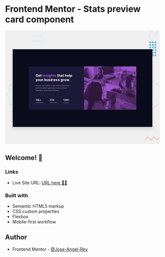 # Frontend Mentor - Stats preview card component

![Design preview for the Stats preview card component coding challenge](./design/desktop-preview.jpg)

## Welcome! 👋


### Links

- Live Site URL: [URL here 🚀🚀](#)

### Built with

- Semantic HTML5 markup
- CSS custom properties
- Flexbox
- Mobile-first workflow

## Author

- Frontend Mentor - [@Jose-Angel-Rey](https://www.frontendmentor.io/profile/Jose-Angel-Rey)